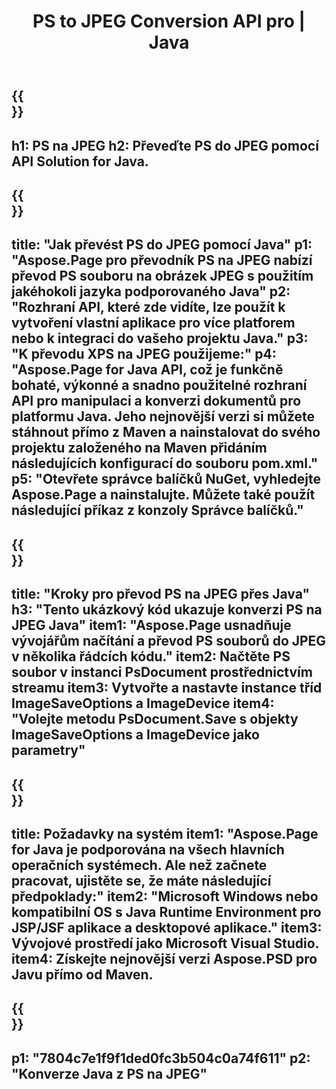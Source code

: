 ﻿---
translation: true
template: /_templates/_conversion-child-java.md
title: PS to JPEG Conversion API pro | Java
url: /java/conversion/ps-to-jpeg/
description: Ukázkový konverzní kód Java pro formát PS na soubor JPEG. Tento příklad kódu použijte k převodu PS na JPEG v jakékoli webové nebo desktopové Java aplikaci.
informat: PS
outformat: JPEG
otherformats: XPS EPS
---

{{<section banner>}}
---
h1: PS na JPEG
h2: Převeďte PS do JPEG pomocí API Solution for Java.
---

{{<section overview>}}
---
title: "Jak převést PS do JPEG pomocí Java"
p1: "Aspose.Page pro převodník PS na JPEG nabízí převod PS souboru na obrázek JPEG s použitím jakéhokoli jazyka podporovaného Java"
p2: "Rozhraní API, které zde vidíte, lze použít k vytvoření vlastní aplikace pro více platforem nebo k integraci do vašeho projektu Java."
p3: "K převodu XPS na JPEG použijeme:"
p4: "Aspose.Page for Java API, což je funkčně bohaté, výkonné a snadno použitelné rozhraní API pro manipulaci a konverzi dokumentů pro platformu Java. Jeho nejnovější verzi si můžete stáhnout přímo z Maven a nainstalovat do svého projektu založeného na Maven přidáním následujících konfigurací do souboru pom.xml."
p5: "Otevřete správce balíčků NuGet, vyhledejte Aspose.Page a nainstalujte. Můžete také použít následující příkaz z konzoly Správce balíčků."
---

{{<section feature1>}}
---
title: "Kroky pro převod PS na JPEG přes Java"
h3: "Tento ukázkový kód ukazuje konverzi PS na JPEG Java"
item1: "Aspose.Page usnadňuje vývojářům načítání a převod PS souborů do JPEG v několika řádcích kódu."
item2: Načtěte PS soubor v instanci PsDocument prostřednictvím streamu
item3: Vytvořte a nastavte instance tříd ImageSaveOptions a ImageDevice
item4: "Volejte metodu PsDocument.Save s objekty ImageSaveOptions a ImageDevice jako parametry"
---

{{<section feature2>}}
---
title: Požadavky na systém
item1: "Aspose.Page for Java je podporována na všech hlavních operačních systémech. Ale než začnete pracovat, ujistěte se, že máte následující předpoklady:"
item2: "Microsoft Windows nebo kompatibilní OS s Java Runtime Environment pro JSP/JSF aplikace a desktopové aplikace."
item3: Vývojové prostředí jako Microsoft Visual Studio.
item4: Získejte nejnovější verzi Aspose.PSD pro Javu přímo od Maven.
---

{{<section gist>}}
---
p1: "7804c7e1f9f1ded0fc3b504c0a74f611"
p2: "Konverze Java z PS na JPEG"
---
